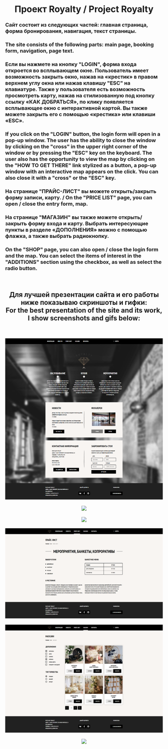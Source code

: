 <div align="center">

# Проект Royalty / Project Royalty 

</div>

### Сайт состоит из следующих частей: главная страница, форма бронирования, навигация, текст страницы.
### The site consists of the following parts: main page, booking form, navigation, page text.

### Если вы нажмете на кнопку "LOGIN", форма входа откроется во всплывающем окне. Пользователь имеет возможность закрыть окно, нажав на «крестик» в правом верхнем углу окна или нажав клавишу "ESC" на клавиатуре. Также у пользователя есть возможность просмотреть карту, нажав на стилизованную под кнопку ссылку «КАК ДОБРАТЬСЯ», по клику появляется всплывающее окно с интерактивной картой. Вы также можете закрыть его с помощью «крестика» или клавиши «ESC».
### If you click on the "LOGIN" button, the login form will open in a pop-up window. The user has the ability to close the window by clicking on the "cross" in the upper right corner of the window or by pressing the "ESC" key on the keyboard. The user also has the opportunity to view the map by clicking on the "HOW TO GET THERE" link stylized as a button, a pop-up window with an interactive map appears on the click. You can also close it with a "cross" or the "ESC" key.
### На странице "ПРАЙС-ЛИСТ" вы можете открыть/закрыть форму записи, карту. / On the "PRICE LIST" page, you can open / close the entry form, map. 
### На странице "МАГАЗИН" вы также можете открыть/закрыть форму входа и карту. Выбрать интересующие пункты в разделе «ДОПОЛНЕНИЯ» можно с помощью флажка, а также выбрать радиокнопку.
### On the "SHOP" page, you can also open / close the login form and the map. You can select the items of interest in the "ADDITIONS" section using the checkbox, as well as select the radio button.
<br>
<div align="center">

## Для лучшей презентации сайта и его работы ниже показываю скриншоты и гифки: <br/> For the best presentation of the site and its work, I show screenshots and gifs below:

  <br>
  <br>
 <img src="https://github.com/e-doschechnikova/royalty/blob/main/intro/main-scrnli.png?raw=true" />
  <br>
  <br>
   <img src="https://github.com/e-doschechnikova/royalty/blob/main/intro/login%20form.gif?raw=true" />
  <br>
  <br>
   <img src="https://github.com/e-doschechnikova/royalty/blob/main/intro/map.gif?raw=true" />
  <br>
  <br>
   <img src="https://github.com/e-doschechnikova/royalty/blob/main/intro/price-scrnli.png" />
  <br>
  <br>
   <img src="https://github.com/e-doschechnikova/royalty/blob/main/intro/shop-scrnli.png" />
  <br>
  <br>
   <img src="https://github.com/e-doschechnikova/royalty/blob/main/intro/shop.gif" />
  </div>
